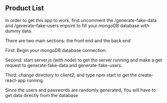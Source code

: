 ## Product List

In order to get this app to work, first uncomment the /generate-fake-data and /generate-fake-users enpoint to fill your mongoDB database with dummy data. 

There are two main sections: the front end and the back end

First: Begin your mongoDB database connection.

Second: start server.js (with node) to get the server running and make a get request to generate-fake-data and generate-fake-users.

Third: change directory to client2, and type npm start to get the create-react-app running.

Since the users and passwords are randomly generated, You will have to get data directly from the database

